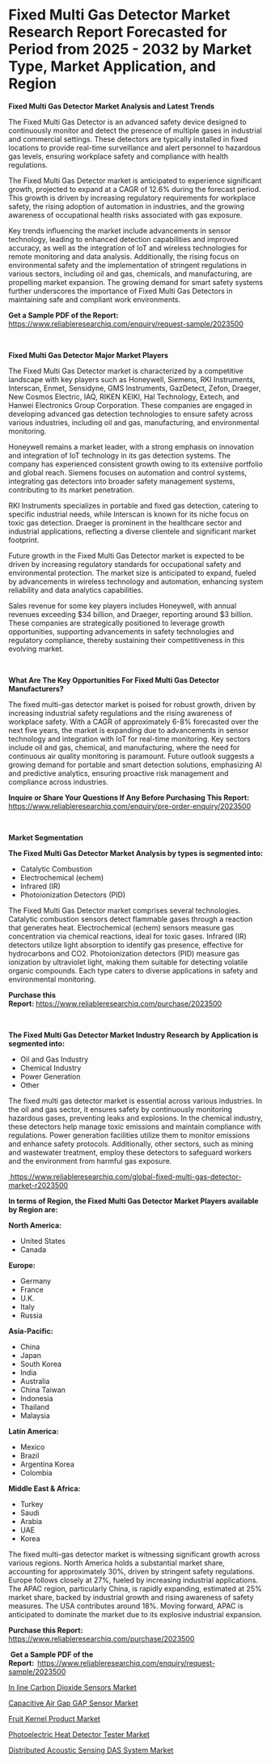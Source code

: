 <p><h1>Fixed Multi Gas Detector Market Research Report Forecasted for Period from 2025 -  2032 by Market Type, Market Application, and Region</h1></p><p><strong>Fixed Multi Gas Detector Market Analysis and Latest Trends</strong></p>
<p><p>The Fixed Multi Gas Detector is an advanced safety device designed to continuously monitor and detect the presence of multiple gases in industrial and commercial settings. These detectors are typically installed in fixed locations to provide real-time surveillance and alert personnel to hazardous gas levels, ensuring workplace safety and compliance with health regulations. </p><p>The Fixed Multi Gas Detector market is anticipated to experience significant growth, projected to expand at a CAGR of 12.6% during the forecast period. This growth is driven by increasing regulatory requirements for workplace safety, the rising adoption of automation in industries, and the growing awareness of occupational health risks associated with gas exposure. </p><p>Key trends influencing the market include advancements in sensor technology, leading to enhanced detection capabilities and improved accuracy, as well as the integration of IoT and wireless technologies for remote monitoring and data analysis. Additionally, the rising focus on environmental safety and the implementation of stringent regulations in various sectors, including oil and gas, chemicals, and manufacturing, are propelling market expansion. The growing demand for smart safety systems further underscores the importance of Fixed Multi Gas Detectors in maintaining safe and compliant work environments.</p></p>
<p><strong>Get a Sample PDF of the Report:&nbsp;</strong> <a href="https://www.reliableresearchiq.com/enquiry/request-sample/2023500?utm_campaign=1837&utm_medium=2&utm_source=Github&utm_content=ia&utm_term=29032025&utm_id=fixed-multi-gas-detector">https://www.reliableresearchiq.com/enquiry/request-sample/2023500</a></p>
<p>&nbsp;</p>
<p><strong>Fixed Multi Gas Detector Major Market Players</strong></p>
<p><p>The Fixed Multi Gas Detector market is characterized by a competitive landscape with key players such as Honeywell, Siemens, RKI Instruments, Interscan, Enmet, Sensidyne, GMS Instruments, GazDetect, Zefon, Draeger, New Cosmos Electric, IAQ, RIKEN KEIKI, Hal Technology, Extech, and Hanwei Electronics Group Corporation. These companies are engaged in developing advanced gas detection technologies to ensure safety across various industries, including oil and gas, manufacturing, and environmental monitoring.</p><p>Honeywell remains a market leader, with a strong emphasis on innovation and integration of IoT technology in its gas detection systems. The company has experienced consistent growth owing to its extensive portfolio and global reach. Siemens focuses on automation and control systems, integrating gas detectors into broader safety management systems, contributing to its market penetration.</p><p>RKI Instruments specializes in portable and fixed gas detection, catering to specific industrial needs, while Interscan is known for its niche focus on toxic gas detection. Draeger is prominent in the healthcare sector and industrial applications, reflecting a diverse clientele and significant market footprint.</p><p>Future growth in the Fixed Multi Gas Detector market is expected to be driven by increasing regulatory standards for occupational safety and environmental protection. The market size is anticipated to expand, fueled by advancements in wireless technology and automation, enhancing system reliability and data analytics capabilities.</p><p>Sales revenue for some key players includes Honeywell, with annual revenues exceeding $34 billion, and Draeger, reporting around $3 billion. These companies are strategically positioned to leverage growth opportunities, supporting advancements in safety technologies and regulatory compliance, thereby sustaining their competitiveness in this evolving market.</p></p>
<p>&nbsp;</p>
<p><strong>What Are The Key Opportunities For Fixed Multi Gas Detector Manufacturers?</strong></p>
<p><p>The fixed multi-gas detector market is poised for robust growth, driven by increasing industrial safety regulations and the rising awareness of workplace safety. With a CAGR of approximately 6-8% forecasted over the next five years, the market is expanding due to advancements in sensor technology and integration with IoT for real-time monitoring. Key sectors include oil and gas, chemical, and manufacturing, where the need for continuous air quality monitoring is paramount. Future outlook suggests a growing demand for portable and smart detection solutions, emphasizing AI and predictive analytics, ensuring proactive risk management and compliance across industries.</p></p>
<p><strong>Inquire or Share Your Questions If Any Before Purchasing This Report:</strong> <a href="https://www.reliableresearchiq.com/enquiry/pre-order-enquiry/2023500?utm_campaign=1837&utm_medium=2&utm_source=Github&utm_content=ia&utm_term=29032025&utm_id=fixed-multi-gas-detector">https://www.reliableresearchiq.com/enquiry/pre-order-enquiry/2023500</a></p>
<p>&nbsp;</p>
<p><strong>Market Segmentation</strong></p>
<p><strong>The Fixed Multi Gas Detector Market Analysis by types is segmented into:</strong></p>
<p><ul><li>Catalytic Combustion</li><li>Electrochemical (echem)</li><li>Infrared (IR)</li><li>Photoionization Detectors (PID)</li></ul></p>
<p><p>The Fixed Multi Gas Detector market comprises several technologies. Catalytic combustion sensors detect flammable gases through a reaction that generates heat. Electrochemical (echem) sensors measure gas concentration via chemical reactions, ideal for toxic gases. Infrared (IR) detectors utilize light absorption to identify gas presence, effective for hydrocarbons and CO2. Photoionization detectors (PID) measure gas ionization by ultraviolet light, making them suitable for detecting volatile organic compounds. Each type caters to diverse applications in safety and environmental monitoring.</p></p>
<p><strong>Purchase this Report:&nbsp;</strong><a href="https://www.reliableresearchiq.com/purchase/2023500?utm_campaign=1837&utm_medium=2&utm_source=Github&utm_content=ia&utm_term=29032025&utm_id=fixed-multi-gas-detector">https://www.reliableresearchiq.com/purchase/2023500</a></p>
<p>&nbsp;</p>
<p><strong>The Fixed Multi Gas Detector Market Industry Research by Application is segmented into:</strong></p>
<p><ul><li>Oil and Gas Industry</li><li>Chemical Industry</li><li>Power Generation</li><li>Other</li></ul></p>
<p><p>The fixed multi gas detector market is essential across various industries. In the oil and gas sector, it ensures safety by continuously monitoring hazardous gases, preventing leaks and explosions. In the chemical industry, these detectors help manage toxic emissions and maintain compliance with regulations. Power generation facilities utilize them to monitor emissions and enhance safety protocols. Additionally, other sectors, such as mining and wastewater treatment, employ these detectors to safeguard workers and the environment from harmful gas exposure.</p></p>
<p><a href="https://www.reliableresearchiq.com/global-fixed-multi-gas-detector-market-r2023500?utm_campaign=1837&utm_medium=2&utm_source=Github&utm_content=ia&utm_term=29032025&utm_id=fixed-multi-gas-detector">&nbsp;https://www.reliableresearchiq.com/global-fixed-multi-gas-detector-market-r2023500</a></p>
<p><strong>In terms of Region, the Fixed Multi Gas Detector Market Players available by Region are:</strong></p>
<p>
    <p> <strong> North America: </strong>
        <ul>
            <li>United States</li>
            <li>Canada</li>
        </ul>
        </p> 
    <p> <strong> Europe: </strong>
        <ul>
            <li>Germany</li>
            <li>France</li>
            <li>U.K.</li>
            <li>Italy</li>
            <li>Russia</li>
        </ul>
        </p> 
    <p> <strong> Asia-Pacific: </strong>
        <ul>
            <li>China</li>
            <li>Japan</li>
            <li>South Korea</li>
            <li>India</li>
            <li>Australia</li>
            <li>China Taiwan</li>
            <li>Indonesia</li>
            <li>Thailand</li>
            <li>Malaysia</li>
        </ul>
        </p> 
    <p> <strong> Latin America: </strong>
        <ul>
            <li>Mexico</li>
            <li>Brazil</li>
            <li>Argentina Korea</li>
            <li>Colombia</li>
        </ul>
        </p> 
    <p> <strong> Middle East & Africa: </strong>
        <ul>
            <li>Turkey</li>
            <li>Saudi</li>
            <li>Arabia</li>
            <li>UAE</li>
            <li>Korea</li>
        </ul>
    </p>
    </p>
<p><p>The fixed multi-gas detector market is witnessing significant growth across various regions. North America holds a substantial market share, accounting for approximately 30%, driven by stringent safety regulations. Europe follows closely at 27%, fueled by increasing industrial applications. The APAC region, particularly China, is rapidly expanding, estimated at 25% market share, backed by industrial growth and rising awareness of safety measures. The USA contributes around 18%. Moving forward, APAC is anticipated to dominate the market due to its explosive industrial expansion.</p></p>
<p><strong>Purchase this Report: </strong><a href="https://www.reliableresearchiq.com/purchase/2023500?utm_campaign=1837&utm_medium=2&utm_source=Github&utm_content=ia&utm_term=29032025&utm_id=fixed-multi-gas-detector">https://www.reliableresearchiq.com/purchase/2023500</a></p>
<p>&nbsp;<strong>Get a Sample PDF of the Report:&nbsp;&nbsp;</strong><a href="https://www.reliableresearchiq.com/enquiry/request-sample/2023500?utm_campaign=1837&utm_medium=2&utm_source=Github&utm_content=ia&utm_term=29032025&utm_id=fixed-multi-gas-detector">https://www.reliableresearchiq.com/enquiry/request-sample/2023500</a></p>
<p><strong></strong></p>
<p><p><a href="https://github.com/dekamrapinq1/Market-Research-Report-List-1/blob/main/in-line-carbon-dioxide-sensors-market.md?utm_campaign=1837&utm_medium=2&utm_source=Github&utm_content=ia&utm_term=29032025&utm_id=fixed-multi-gas-detector">In line Carbon Dioxide Sensors Market</a></p><p><a href="https://github.com/spineamosa0e/Market-Research-Report-List-1/blob/main/capacitive-air-gap-gap-sensor-market.md?utm_campaign=1837&utm_medium=2&utm_source=Github&utm_content=ia&utm_term=29032025&utm_id=fixed-multi-gas-detector">Capacitive Air Gap GAP Sensor Market</a></p><p><a href="https://github.com/dumanelina6v/Market-Research-Report-List-1/blob/main/fruit-kernel-product-market.md?utm_campaign=1837&utm_medium=2&utm_source=Github&utm_content=ia&utm_term=29032025&utm_id=fixed-multi-gas-detector">Fruit Kernel Product Market</a></p><p><a href="https://github.com/maaniwilka9y/Market-Research-Report-List-1/blob/main/photoelectric-heat-detector-tester-market.md?utm_campaign=1837&utm_medium=2&utm_source=Github&utm_content=ia&utm_term=29032025&utm_id=fixed-multi-gas-detector">Photoelectric Heat Detector Tester Market</a></p><p><a href="https://github.com/waldarolka1j/Market-Research-Report-List-1/blob/main/distributed-acoustic-sensing-das-system-market.md?utm_campaign=1837&utm_medium=2&utm_source=Github&utm_content=ia&utm_term=29032025&utm_id=fixed-multi-gas-detector">Distributed Acoustic Sensing DAS System Market</a></p></p>